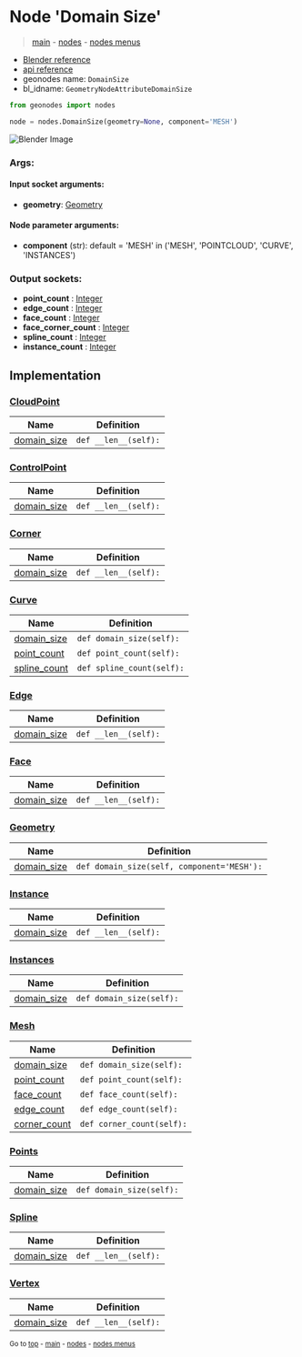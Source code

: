 # Node 'Domain Size'

> [main](../structure.md) - [nodes](nodes.md) - [nodes menus](nodes_menus.md)

- [Blender reference](https://docs.blender.org/manual/en/latest/modeling/geometry_nodes/attribute/domain_size.html)
- [api reference](https://docs.blender.org/api/current/bpy.types.GeometryNodeAttributeDomainSize.html)
- geonodes name: `DomainSize`
- bl_idname: `GeometryNodeAttributeDomainSize`

```python
from geonodes import nodes

node = nodes.DomainSize(geometry=None, component='MESH')
```

![Blender Image](https://docs.blender.org/manual/en/latest/_images/node-types_GeometryNodeAttributeDomainSize.webp)

### Args:

#### Input socket arguments:

- **geometry**: [Geometry](Geometry.md)

#### Node parameter arguments:

- **component** (str): default = 'MESH' in ('MESH', 'POINTCLOUD', 'CURVE', 'INSTANCES')

### Output sockets:

- **point_count** : [Integer](Integer.md)
- **edge_count** : [Integer](Integer.md)
- **face_count** : [Integer](Integer.md)
- **face_corner_count** : [Integer](Integer.md)
- **spline_count** : [Integer](Integer.md)
- **instance_count** : [Integer](Integer.md)

## Implementation

### [CloudPoint](CloudPoint.md)

| Name | Definition |
|------|------------|
 | [domain_size](CloudPoint.md#domain_size) | `def __len__(self):` |

### [ControlPoint](ControlPoint.md)

| Name | Definition |
|------|------------|
 | [domain_size](ControlPoint.md#domain_size) | `def __len__(self):` |

### [Corner](Corner.md)

| Name | Definition |
|------|------------|
 | [domain_size](Corner.md#domain_size) | `def __len__(self):` |

### [Curve](Curve.md)

| Name | Definition |
|------|------------|
 | [domain_size](Curve.md#domain_size-property) | `def domain_size(self):` |
 | [point_count](Curve.md#point_count-property) | `def point_count(self):` |
 | [spline_count](Curve.md#spline_count-property) | `def spline_count(self):` |

### [Edge](Edge.md)

| Name | Definition |
|------|------------|
 | [domain_size](Edge.md#domain_size) | `def __len__(self):` |

### [Face](Face.md)

| Name | Definition |
|------|------------|
 | [domain_size](Face.md#domain_size) | `def __len__(self):` |

### [Geometry](Geometry.md)

| Name | Definition |
|------|------------|
 | [domain_size](Geometry.md#domain_size-property) | `def domain_size(self, component='MESH'):` |

### [Instance](Instance.md)

| Name | Definition |
|------|------------|
 | [domain_size](Instance.md#domain_size) | `def __len__(self):` |

### [Instances](Instances.md)

| Name | Definition |
|------|------------|
 | [domain_size](Instances.md#domain_size-property) | `def domain_size(self):` |

### [Mesh](Mesh.md)

| Name | Definition |
|------|------------|
 | [domain_size](Mesh.md#domain_size-property) | `def domain_size(self):` |
 | [point_count](Mesh.md#point_count-property) | `def point_count(self):` |
 | [face_count](Mesh.md#face_count-property) | `def face_count(self):` |
 | [edge_count](Mesh.md#edge_count-property) | `def edge_count(self):` |
 | [corner_count](Mesh.md#corner_count-property) | `def corner_count(self):` |

### [Points](Points.md)

| Name | Definition |
|------|------------|
 | [domain_size](Points.md#domain_size-property) | `def domain_size(self):` |

### [Spline](Spline.md)

| Name | Definition |
|------|------------|
 | [domain_size](Spline.md#domain_size) | `def __len__(self):` |

### [Vertex](Vertex.md)

| Name | Definition |
|------|------------|
 | [domain_size](Vertex.md#domain_size) | `def __len__(self):` |

<sub>Go to [top](#node-Domain-Size) - [main](../structure.md) - [nodes](nodes.md) - [nodes menus](nodes_menus.md)</sub>

